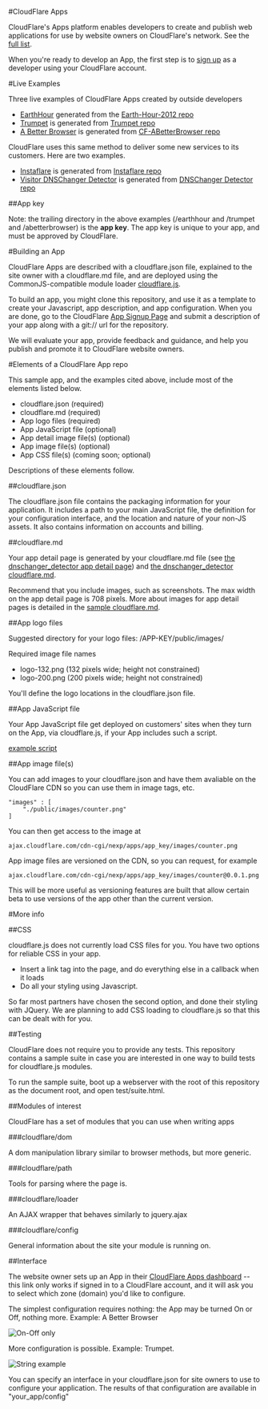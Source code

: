 #CloudFlare Apps

CloudFlare's Apps platform enables developers to create and publish web applications for use by website owners on CloudFlare's network. See the [full list](https://www.cloudflare.com/apps).

When you're ready to develop an App, the first step is to [sign up](https://www.cloudflare.com/app-signup.html) as a developer using your CloudFlare account.

#Live Examples

Three live examples of CloudFlare Apps created by outside developers
 * [EarthHour](https://www.cloudflare.com/apps/earthhour) generated from the [Earth-Hour-2012 repo](https://github.com/eitak-ssim/Earth-Hour-2012)
 * [Trumpet](https://www.cloudflare.com/apps/trumpet) is generated from [Trumpet repo](https://github.com/martior/trumpet)
 * [A Better Browser](https://www.cloudflare.com/apps/abetterbrowser) is generated from [CF-ABetterBrowser repo](https://github.com/xPaw/CF-ABetterBrowser)

CloudFlare uses this same method to deliver some new services to its customers. Here are two examples.
 * [Instaflare](https://www.cloudflare.com/apps/instaflare) is generated from [Instaflare repo](https://github.com/cloudflare/instaflare)
 * [Visitor DNSChanger Detector](https://www.cloudflare.com/apps/dnschanger_detector) is generated from [DNSChanger Detector repo](https://github.com/cloudflare/dnschanger_detector)

##App key

Note: the trailing directory in the above examples (/earthhour and /trumpet and /abetterbrowser) is the __app key__. The app key is unique to your app, and must be approved by CloudFlare.

#Building an App

CloudFlare Apps are described with a cloudflare.json file, explained to the site owner with a cloudflare.md file, and are deployed using the CommonJS-compatible module loader [cloudflare.js](js.cloudflare.com).

To build an app, you might clone this repository, and use it as a template to create your Javascript, app description, and app configuration. When you are done, go to the CloudFlare [App Signup Page](https://cloudflare.com/app-signup)
and submit a description of your app along with a git:// url for the repository.

We will evaluate your app, provide feedback and guidance, and help you publish and promote it to CloudFlare website owners.

#Elements of a CloudFlare App repo

This sample app, and the examples cited above, include most of the elements listed below.

 * cloudflare.json (required)
 * cloudflare.md (required)
 * App logo files (required)
 * App JavaScript file (optional)
 * App detail image file(s) (optional)
 * App image file(s) (optional)
 * App CSS file(s) (coming soon; optional)

Descriptions of these elements follow.

##cloudflare.json

The cloudflare.json file contains the packaging information for your application.
It includes a path to your main JavaScript file, the definition for your configuration
interface, and the location and nature of your non-JS assets.
It also contains information on accounts and billing.

##cloudflare.md

Your app detail page is generated by your cloudflare.md file (see [the dnschanger_detector app detail page](https://cloudflare.com/apps/dnschanger_detector))
and [the dnschanger_detector cloudflare.md](https://github.com/cloudflare/dnschanger_detector/blob/master/cloudflare.md).

Recommend that you include images, such as screenshots. The max width on the app detail page is 708 pixels. More about images for app detail pages is detailed in the [sample cloudflare.md](https://github.com/cloudflare/cfapp_sample/blob/master/cloudflare.md).

##App logo files

Suggested directory for your logo files:
/APP-KEY/public/images/

Required image file names
 * logo-132.png (132 pixels wide; height not constrained)
 * logo-200.png (200 pixels wide; height not constrained)

You'll define the logo locations in the cloudflare.json file.

##App JavaScript file

Your App JavaScript file get deployed on customers' sites when they turn on the App, via cloudflare.js, if your App includes such a script.

[example script](https://github.com/cloudflare/cfapp_sample/blob/master/public/javascripts/sample_app.js)

##App image file(s)

You can add images to your cloudflare.json and have them avaliable on the CloudFlare CDN
so you can use them in image tags, etc.

    "images" : [
        "./public/images/counter.png"
    ]

You can then get access to the image at

    ajax.cloudflare.com/cdn-cgi/nexp/apps/app_key/images/counter.png

App image files are versioned on the CDN, so you can request, for example

    ajax.cloudflare.com/cdn-cgi/nexp/apps/app_key/images/counter@0.0.1.png

This will be more useful as versioning features are built that allow certain beta
to use versions of the app other than the current version.

#More info

##CSS

cloudflare.js does not currently load CSS files for you. You have two options for
reliable CSS in your app.

- Insert a link tag into the page, and do everything else in a callback when it loads
- Do all your styling using Javascript.

So far most partners have chosen the second option, and done their styling with
JQuery. We are planning to add CSS loading to cloudflare.js so that this can be
dealt with for you.

##Testing

CloudFlare does not require you to provide any tests. This repository contains a sample suite in case you are interested in one way to build tests for cloudflare.js modules.

To run the sample suite, boot up a webserver with the root of this repository as the document root, and open test/suite.html.

##Modules of interest

CloudFlare has a set of modules that you can use when writing apps

###cloudflare/dom

A dom manipulation library similar to browser methods, but more generic.

###cloudflare/path

Tools for parsing where the page is.

###cloudflare/loader

An AJAX wrapper that behaves similarly to jquery.ajax

###cloudflare/config

General information about the site your module is running on.

##Interface

The website owner sets up an App in their [CloudFlare Apps dashboard](https://www.cloudflare.com/cloudflare-apps) -- this link only works if signed in to a CloudFlare account, and it will ask you to select which zone (domain) you'd like to configure.

The simplest configuration requires nothing: the App may be turned On or Off, nothing more. Example: A Better Browser

![On-Off only](./cfapp_sample/raw/master/doc/on-off-no-configuration.png "A Better Browser example - just On and Off")

More configuration is possible. Example: Trumpet.

![String example](./cfapp_sample/raw/master/doc/string-configuration-example.png "Trumpet example - string config")


You can specify an interface in your cloudflare.json for site owners to use to configure your application. The results of that configuration are available in
"your_app/config"
